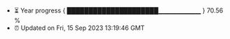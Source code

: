 - ⏳ Year progress { █████████████████████▁▁▁▁▁▁▁▁▁ } 70.56 %
- ⏰ Updated on Fri, 15 Sep 2023 13:19:46 GMT

